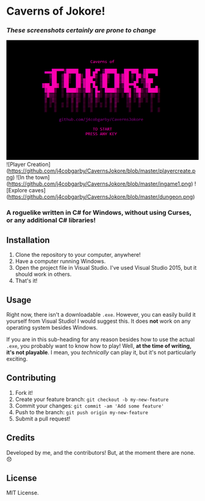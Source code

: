 # Caverns of Jokore!
### *These screenshots certainly are prone to change*
![Splash Screen](https://github.com/j4cobgarby/CavernsJokore/blob/master/demo.png)
![Player Creation] (https://github.com/j4cobgarby/CavernsJokore/blob/master/playercreate.png)
![In the town] (https://github.com/j4cobgarby/CavernsJokore/blob/master/ingame1.png)
![Explore caves] (https://github.com/j4cobgarby/CavernsJokore/blob/master/dungeon.png)

### A roguelike written in C# for Windows, without using Curses, or any additional C# libraries!

## Installation
 1. Clone the repository to your computer, anywhere!
 2. Have a computer running Windows.
 3. Open the project file in Visual Studio. I've used Visual Studio 2015, but it should work in others.
 4. That's it!
 
## Usage
Right now, there isn't a downloadable `.exe`. However, you can easily build it yourself from Visual Studio! I would suggest this.
It does **not** work on any operating system besides Windows.

If you are in this sub-heading for any reason besides how to use the actual `.exe`, you probably want to know how to play! Well, **at the time of writing, it's not playable**. I mean, you *technically* can play it, but it's not particularly exciting.

## Contributing
1. Fork it!
2. Create your feature branch: `git checkout -b my-new-feature`
3. Commit your changes: `git commit -am 'Add some feature'`
4. Push to the branch: `git push origin my-new-feature`
5. Submit a pull request!

## Credits
Developed by me, and the contributors! But, at the moment there are none. :disappointed:

## License
MIT License.
